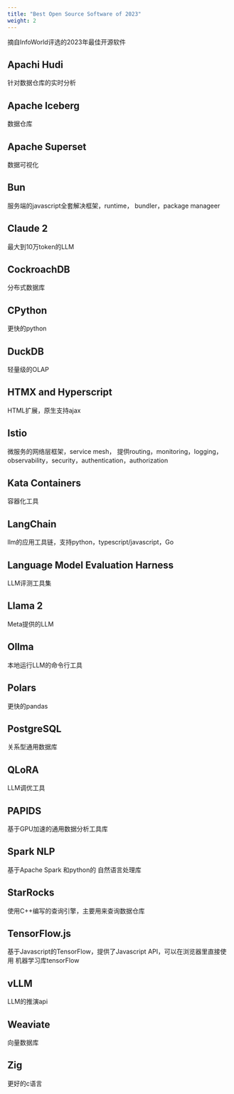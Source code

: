 ```yaml
---
title: "Best Open Source Software of 2023"
weight: 2
---
```


摘自InfoWorld评选的2023年最佳开源软件

## Apachi Hudi

针对数据仓库的实时分析

## Apache Iceberg

数据仓库

## Apache Superset

数据可视化

## Bun

服务端的javascript全套解决框架，runtime， bundler，package manageer

## Claude 2

最大到10万token的LLM

## CockroachDB

分布式数据库

## CPython

更快的python

## DuckDB

轻量级的OLAP

## HTMX and Hyperscript

HTML扩展，原生支持ajax

## Istio

微服务的网络层框架，service mesh， 提供routing，monitoring，logging，observability，security，authentication，authorization

## Kata Containers

容器化工具

## LangChain

llm的应用工具链，支持python，typescript/javascript，Go

## Language Model Evaluation Harness

LLM评测工具集

## Llama 2

Meta提供的LLM

## Ollma

本地运行LLM的命令行工具

## Polars

更快的pandas

## PostgreSQL

关系型通用数据库

## QLoRA

LLM调优工具

## PAPIDS

基于GPU加速的通用数据分析工具库

## Spark NLP

基于Apache  Spark 和python的 自然语言处理库

## StarRocks

使用C++编写的查询引擎，主要用来查询数据仓库

## TensorFlow.js

基于Javascript的TensorFlow，提供了Javascript API，可以在浏览器里直接使用 机器学习库tensorFlow

## vLLM

LLM的推演api

## Weaviate

向量数据库

## Zig

更好的c语言
